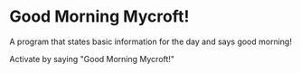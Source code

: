 # Good Morning Mycroft!
A program that states basic information for the day and says good morning!

Activate by saying "Good Morning Mycroft!"
